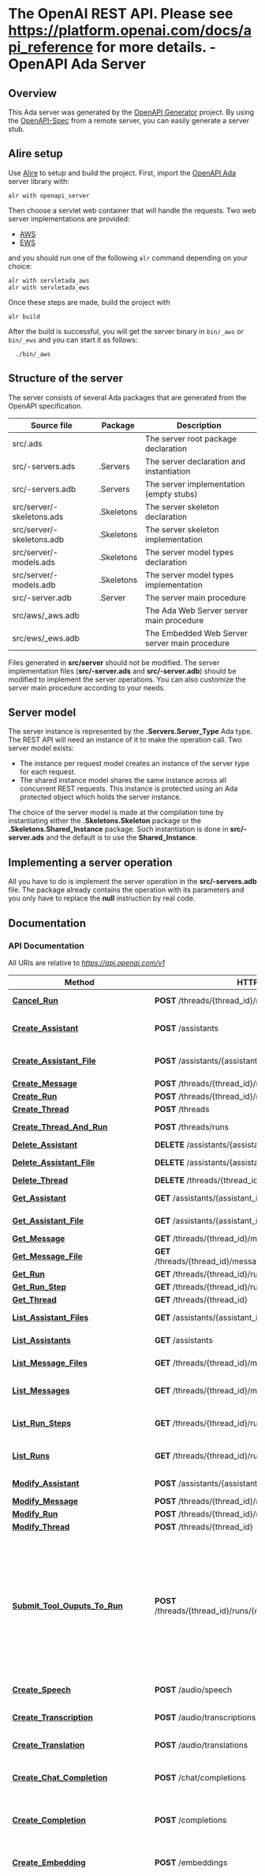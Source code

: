 # The OpenAI REST API. Please see https://platform.openai.com/docs/api_reference for more details. - OpenAPI Ada Server

## Overview

This Ada server was generated by the [OpenAPI Generator](https://openapi-generator.tech) project.
By using the [OpenAPI-Spec](https://github.com/OAI/OpenAPI-Specification) from a remote server,
you can easily generate a server stub.

## Alire setup

Use [Alire](https://github.com/alire-project/alire) to setup and build the project.
First, import the [OpenAPI Ada](https://gitlab.com/stcarrez/openapi-ada) server library with:

```shell
alr with openapi_server
```

Then choose a servlet web container that will handle the requests.
Two web server implementations are provided:

* [AWS](https://github.com/AdaCore/aws)
* [EWS](https://github.com/simonjwright/ews)

and you should run one of the following `alr` command depending on your choice:

```
alr with servletada_aws
alr with servletada_ews
```

Once these steps are made, build the project with

```
alr build
```

After the build is successful, you will get the server binary
in `bin/_aws` or `bin/_ews` and you can start it as follows:

```shell
  ./bin/_aws
```

## Structure of the server

The server consists of several Ada packages that are generated from
the OpenAPI specification.

Source file | Package | Description
------------ | ------------- | -------------
src/.ads||The server root package declaration
src/-servers.ads|.Servers|The server declaration and instantiation
src/-servers.adb|.Servers|The server implementation (empty stubs)
src/server/-skeletons.ads|.Skeletons|The server skeleton declaration
src/server/-skeletons.adb|.Skeletons|The server skeleton implementation
src/server/-models.ads|.Skeletons|The server model types declaration
src/server/-models.adb|.Skeletons|The server model types implementation
src/-server.adb|.Server|The server main procedure
src/aws/_aws.adb||The Ada Web Server server main procedure
src/ews/_ews.adb||The Embedded Web Server server main procedure

Files generated in **src/server** should not be modified.  The server implementation
files (**src/-server.ads** and **src/-server.adb**) should
be modified to implement the server operations.  You can also customize the server
main procedure according to your needs.

## Server model

The server instance is represented by the **.Servers.Server_Type** Ada type.
The REST API will need an instance of it to make the operation call.  Two server model
exists:

- The instance per request model creates an instance of the server type for each request.
- The shared instance model shares the same instance across all concurrent REST requests.  This instance is protected using an Ada protected object which holds the server instance.

The choice of the server model is made at the compilation time by instantiating either
the **.Skeletons.Skeleton** package or the **.Skeletons.Shared_Instance**
package.  Such instantiation is done in **src/-server.ads** and the default
is to use the **Shared_Instance**.

## Implementing a server operation

All you have to do is implement the server operation in the **src/-servers.adb** file.
The package already contains the operation with its parameters and you only have to replace
the **null** instruction by real code.

## Documentation

### API Documentation

All URIs are relative to *https://api.openai.com/v1*

Method | HTTP request | Description
------------- | ------------- | -------------
[**Cancel_Run**](AssistantsApi.md#Cancel_Run) | **POST** /threads/{thread_id}/runs/{run_id}/cancel | Cancels a run that is `in_progress`.
[**Create_Assistant**](AssistantsApi.md#Create_Assistant) | **POST** /assistants | Create an assistant with a model and instructions.
[**Create_Assistant_File**](AssistantsApi.md#Create_Assistant_File) | **POST** /assistants/{assistant_id}/files | Create an assistant file by attaching a [File](/docs/api_reference/files) to an [assistant](/docs/api_reference/assistants).
[**Create_Message**](AssistantsApi.md#Create_Message) | **POST** /threads/{thread_id}/messages | Create a message.
[**Create_Run**](AssistantsApi.md#Create_Run) | **POST** /threads/{thread_id}/runs | Create a run.
[**Create_Thread**](AssistantsApi.md#Create_Thread) | **POST** /threads | Create a thread.
[**Create_Thread_And_Run**](AssistantsApi.md#Create_Thread_And_Run) | **POST** /threads/runs | Create a thread and run it in one request.
[**Delete_Assistant**](AssistantsApi.md#Delete_Assistant) | **DELETE** /assistants/{assistant_id} | Delete an assistant.
[**Delete_Assistant_File**](AssistantsApi.md#Delete_Assistant_File) | **DELETE** /assistants/{assistant_id}/files/{file_id} | Delete an assistant file.
[**Delete_Thread**](AssistantsApi.md#Delete_Thread) | **DELETE** /threads/{thread_id} | Delete a thread.
[**Get_Assistant**](AssistantsApi.md#Get_Assistant) | **GET** /assistants/{assistant_id} | Retrieves an assistant.
[**Get_Assistant_File**](AssistantsApi.md#Get_Assistant_File) | **GET** /assistants/{assistant_id}/files/{file_id} | Retrieves an AssistantFile.
[**Get_Message**](AssistantsApi.md#Get_Message) | **GET** /threads/{thread_id}/messages/{message_id} | Retrieve a message.
[**Get_Message_File**](AssistantsApi.md#Get_Message_File) | **GET** /threads/{thread_id}/messages/{message_id}/files/{file_id} | Retrieves a message file.
[**Get_Run**](AssistantsApi.md#Get_Run) | **GET** /threads/{thread_id}/runs/{run_id} | Retrieves a run.
[**Get_Run_Step**](AssistantsApi.md#Get_Run_Step) | **GET** /threads/{thread_id}/runs/{run_id}/steps/{step_id} | Retrieves a run step.
[**Get_Thread**](AssistantsApi.md#Get_Thread) | **GET** /threads/{thread_id} | Retrieves a thread.
[**List_Assistant_Files**](AssistantsApi.md#List_Assistant_Files) | **GET** /assistants/{assistant_id}/files | Returns a list of assistant files.
[**List_Assistants**](AssistantsApi.md#List_Assistants) | **GET** /assistants | Returns a list of assistants.
[**List_Message_Files**](AssistantsApi.md#List_Message_Files) | **GET** /threads/{thread_id}/messages/{message_id}/files | Returns a list of message files.
[**List_Messages**](AssistantsApi.md#List_Messages) | **GET** /threads/{thread_id}/messages | Returns a list of messages for a given thread.
[**List_Run_Steps**](AssistantsApi.md#List_Run_Steps) | **GET** /threads/{thread_id}/runs/{run_id}/steps | Returns a list of run steps belonging to a run.
[**List_Runs**](AssistantsApi.md#List_Runs) | **GET** /threads/{thread_id}/runs | Returns a list of runs belonging to a thread.
[**Modify_Assistant**](AssistantsApi.md#Modify_Assistant) | **POST** /assistants/{assistant_id} | Modifies an assistant.
[**Modify_Message**](AssistantsApi.md#Modify_Message) | **POST** /threads/{thread_id}/messages/{message_id} | Modifies a message.
[**Modify_Run**](AssistantsApi.md#Modify_Run) | **POST** /threads/{thread_id}/runs/{run_id} | Modifies a run.
[**Modify_Thread**](AssistantsApi.md#Modify_Thread) | **POST** /threads/{thread_id} | Modifies a thread.
[**Submit_Tool_Ouputs_To_Run**](AssistantsApi.md#Submit_Tool_Ouputs_To_Run) | **POST** /threads/{thread_id}/runs/{run_id}/submit_tool_outputs | When a run has the `status: \"requires_action\"` and `required_action.type` is `submit_tool_outputs`, this endpoint can be used to submit the outputs from the tool calls once they're all completed. All outputs must be submitted in a single request.
[**Create_Speech**](AudioApi.md#Create_Speech) | **POST** /audio/speech | Generates audio from the input text.
[**Create_Transcription**](AudioApi.md#Create_Transcription) | **POST** /audio/transcriptions | Transcribes audio into the input language.
[**Create_Translation**](AudioApi.md#Create_Translation) | **POST** /audio/translations | Translates audio into English.
[**Create_Chat_Completion**](ChatApi.md#Create_Chat_Completion) | **POST** /chat/completions | Creates a model response for the given chat conversation.
[**Create_Completion**](CompletionsApi.md#Create_Completion) | **POST** /completions | Creates a completion for the provided prompt and parameters.
[**Create_Embedding**](EmbeddingsApi.md#Create_Embedding) | **POST** /embeddings | Creates an embedding vector representing the input text.
[**Create_File**](FilesApi.md#Create_File) | **POST** /files | Upload a file that can be used across various endpoints. The size of all the files uploaded by one organization can be up to 100 GB.  The size of individual files can be a maximum of 512 MB or 2 million tokens for Assistants. See the [Assistants Tools guide](/docs/assistants/tools) to learn more about the types of files supported. The Fine_tuning API only supports `.jsonl` files.  Please [contact us](https://help.openai.com/) if you need to increase these storage limits.
[**Delete_File**](FilesApi.md#Delete_File) | **DELETE** /files/{file_id} | Delete a file.
[**Download_File**](FilesApi.md#Download_File) | **GET** /files/{file_id}/content | Returns the contents of the specified file.
[**List_Files**](FilesApi.md#List_Files) | **GET** /files | Returns a list of files that belong to the user's organization.
[**Retrieve_File**](FilesApi.md#Retrieve_File) | **GET** /files/{file_id} | Returns information about a specific file.
[**Cancel_Fine_Tuning_Job**](FineTuningApi.md#Cancel_Fine_Tuning_Job) | **POST** /fine_tuning/jobs/{fine_tuning_job_id}/cancel | Immediately cancel a fine_tune job.
[**Create_Fine_Tuning_Job**](FineTuningApi.md#Create_Fine_Tuning_Job) | **POST** /fine_tuning/jobs | Creates a fine_tuning job which begins the process of creating a new model from a given dataset.  Response includes details of the enqueued job including job status and the name of the fine_tuned models once complete.  [Learn more about fine_tuning](/docs/guides/fine_tuning)
[**List_Fine_Tuning_Events**](FineTuningApi.md#List_Fine_Tuning_Events) | **GET** /fine_tuning/jobs/{fine_tuning_job_id}/events | Get status updates for a fine_tuning job.
[**List_Fine_Tuning_Job_Checkpoints**](FineTuningApi.md#List_Fine_Tuning_Job_Checkpoints) | **GET** /fine_tuning/jobs/{fine_tuning_job_id}/checkpoints | List checkpoints for a fine_tuning job.
[**List_Paginated_Fine_Tuning_Jobs**](FineTuningApi.md#List_Paginated_Fine_Tuning_Jobs) | **GET** /fine_tuning/jobs | List your organization's fine_tuning jobs
[**Retrieve_Fine_Tuning_Job**](FineTuningApi.md#Retrieve_Fine_Tuning_Job) | **GET** /fine_tuning/jobs/{fine_tuning_job_id} | Get info about a fine_tuning job.  [Learn more about fine_tuning](/docs/guides/fine_tuning)
[**Create_Image**](ImagesApi.md#Create_Image) | **POST** /images/generations | Creates an image given a prompt.
[**Create_Image_Edit**](ImagesApi.md#Create_Image_Edit) | **POST** /images/edits | Creates an edited or extended image given an original image and a prompt.
[**Create_Image_Variation**](ImagesApi.md#Create_Image_Variation) | **POST** /images/variations | Creates a variation of a given image.
[**Delete_Model**](ModelsApi.md#Delete_Model) | **DELETE** /models/{model} | Delete a fine_tuned model. You must have the Owner role in your organization to delete a model.
[**List_Models**](ModelsApi.md#List_Models) | **GET** /models | Lists the currently available models, and provides basic information about each one such as the owner and availability.
[**Retrieve_Model**](ModelsApi.md#Retrieve_Model) | **GET** /models/{model} | Retrieves a model instance, providing basic information about the model such as the owner and permissioning.
[**Create_Moderation**](ModerationsApi.md#Create_Moderation) | **POST** /moderations | Classifies if text is potentially harmful.


### Models

 - [.Models.AssistantFileObject_Type](AssistantFileObject_Type.md)
 - [.Models.AssistantObjectToolsInner_Type](AssistantObjectToolsInner_Type.md)
 - [.Models.AssistantObject_Type](AssistantObject_Type.md)
 - [.Models.AssistantStreamEvent_Type](AssistantStreamEvent_Type.md)
 - [.Models.AssistantToolsCode_Type](AssistantToolsCode_Type.md)
 - [.Models.AssistantToolsFunction_Type](AssistantToolsFunction_Type.md)
 - [.Models.AssistantToolsRetrieval_Type](AssistantToolsRetrieval_Type.md)
 - [.Models.AssistantsApiNamedToolChoice_Type](AssistantsApiNamedToolChoice_Type.md)
 - [.Models.AssistantsApiResponseFormatOption_Type](AssistantsApiResponseFormatOption_Type.md)
 - [.Models.AssistantsApiResponseFormat_Type](AssistantsApiResponseFormat_Type.md)
 - [.Models.AssistantsApiToolChoiceOption_Type](AssistantsApiToolChoiceOption_Type.md)
 - [.Models.ChatCompletionFunctionCallOption_Type](ChatCompletionFunctionCallOption_Type.md)
 - [.Models.ChatCompletionFunctions_Type](ChatCompletionFunctions_Type.md)
 - [.Models.ChatCompletionMessageToolCallChunkFunction_Type](ChatCompletionMessageToolCallChunkFunction_Type.md)
 - [.Models.ChatCompletionMessageToolCallChunk_Type](ChatCompletionMessageToolCallChunk_Type.md)
 - [.Models.ChatCompletionMessageToolCallFunction_Type](ChatCompletionMessageToolCallFunction_Type.md)
 - [.Models.ChatCompletionMessageToolCall_Type](ChatCompletionMessageToolCall_Type.md)
 - [.Models.ChatCompletionNamedToolChoiceFunction_Type](ChatCompletionNamedToolChoiceFunction_Type.md)
 - [.Models.ChatCompletionNamedToolChoice_Type](ChatCompletionNamedToolChoice_Type.md)
 - [.Models.ChatCompletionRequestAssistantMessageFunctionCall_Type](ChatCompletionRequestAssistantMessageFunctionCall_Type.md)
 - [.Models.ChatCompletionRequestAssistantMessage_Type](ChatCompletionRequestAssistantMessage_Type.md)
 - [.Models.ChatCompletionRequestFunctionMessage_Type](ChatCompletionRequestFunctionMessage_Type.md)
 - [.Models.ChatCompletionRequestMessageContentPartImageImageUrl_Type](ChatCompletionRequestMessageContentPartImageImageUrl_Type.md)
 - [.Models.ChatCompletionRequestMessageContentPartImage_Type](ChatCompletionRequestMessageContentPartImage_Type.md)
 - [.Models.ChatCompletionRequestMessageContentPartText_Type](ChatCompletionRequestMessageContentPartText_Type.md)
 - [.Models.ChatCompletionRequestMessageContentPart_Type](ChatCompletionRequestMessageContentPart_Type.md)
 - [.Models.ChatCompletionRequestMessage_Type](ChatCompletionRequestMessage_Type.md)
 - [.Models.ChatCompletionRequestSystemMessage_Type](ChatCompletionRequestSystemMessage_Type.md)
 - [.Models.ChatCompletionRequestToolMessage_Type](ChatCompletionRequestToolMessage_Type.md)
 - [.Models.ChatCompletionRequestUserMessageContent_Type](ChatCompletionRequestUserMessageContent_Type.md)
 - [.Models.ChatCompletionRequestUserMessage_Type](ChatCompletionRequestUserMessage_Type.md)
 - [.Models.ChatCompletionResponseMessage_Type](ChatCompletionResponseMessage_Type.md)
 - [.Models.ChatCompletionRole_Type](ChatCompletionRole_Type.md)
 - [.Models.ChatCompletionStreamResponseDeltaFunctionCall_Type](ChatCompletionStreamResponseDeltaFunctionCall_Type.md)
 - [.Models.ChatCompletionStreamResponseDelta_Type](ChatCompletionStreamResponseDelta_Type.md)
 - [.Models.ChatCompletionTokenLogprobTopLogprobsInner_Type](ChatCompletionTokenLogprobTopLogprobsInner_Type.md)
 - [.Models.ChatCompletionTokenLogprob_Type](ChatCompletionTokenLogprob_Type.md)
 - [.Models.ChatCompletionToolChoiceOption_Type](ChatCompletionToolChoiceOption_Type.md)
 - [.Models.ChatCompletionTool_Type](ChatCompletionTool_Type.md)
 - [.Models.CompletionUsage_Type](CompletionUsage_Type.md)
 - [.Models.CreateAssistantFileRequest_Type](CreateAssistantFileRequest_Type.md)
 - [.Models.CreateAssistantRequestModel_Type](CreateAssistantRequestModel_Type.md)
 - [.Models.CreateAssistantRequest_Type](CreateAssistantRequest_Type.md)
 - [.Models.CreateChatCompletionFunctionResponseChoicesInner_Type](CreateChatCompletionFunctionResponseChoicesInner_Type.md)
 - [.Models.CreateChatCompletionFunctionResponse_Type](CreateChatCompletionFunctionResponse_Type.md)
 - [.Models.CreateChatCompletionRequestFunctionCall_Type](CreateChatCompletionRequestFunctionCall_Type.md)
 - [.Models.CreateChatCompletionRequestModel_Type](CreateChatCompletionRequestModel_Type.md)
 - [.Models.CreateChatCompletionRequestResponseFormat_Type](CreateChatCompletionRequestResponseFormat_Type.md)
 - [.Models.CreateChatCompletionRequestStop_Type](CreateChatCompletionRequestStop_Type.md)
 - [.Models.CreateChatCompletionRequest_Type](CreateChatCompletionRequest_Type.md)
 - [.Models.CreateChatCompletionResponseChoicesInnerLogprobs_Type](CreateChatCompletionResponseChoicesInnerLogprobs_Type.md)
 - [.Models.CreateChatCompletionResponseChoicesInner_Type](CreateChatCompletionResponseChoicesInner_Type.md)
 - [.Models.CreateChatCompletionResponse_Type](CreateChatCompletionResponse_Type.md)
 - [.Models.CreateChatCompletionStreamResponseChoicesInner_Type](CreateChatCompletionStreamResponseChoicesInner_Type.md)
 - [.Models.CreateChatCompletionStreamResponse_Type](CreateChatCompletionStreamResponse_Type.md)
 - [.Models.CreateCompletionRequestModel_Type](CreateCompletionRequestModel_Type.md)
 - [.Models.CreateCompletionRequestPrompt_Type](CreateCompletionRequestPrompt_Type.md)
 - [.Models.CreateCompletionRequestStop_Type](CreateCompletionRequestStop_Type.md)
 - [.Models.CreateCompletionRequest_Type](CreateCompletionRequest_Type.md)
 - [.Models.CreateCompletionResponseChoicesInnerLogprobs_Type](CreateCompletionResponseChoicesInnerLogprobs_Type.md)
 - [.Models.CreateCompletionResponseChoicesInner_Type](CreateCompletionResponseChoicesInner_Type.md)
 - [.Models.CreateCompletionResponse_Type](CreateCompletionResponse_Type.md)
 - [.Models.CreateEmbeddingRequestInput_Type](CreateEmbeddingRequestInput_Type.md)
 - [.Models.CreateEmbeddingRequestModel_Type](CreateEmbeddingRequestModel_Type.md)
 - [.Models.CreateEmbeddingRequest_Type](CreateEmbeddingRequest_Type.md)
 - [.Models.CreateEmbeddingResponseUsage_Type](CreateEmbeddingResponseUsage_Type.md)
 - [.Models.CreateEmbeddingResponse_Type](CreateEmbeddingResponse_Type.md)
 - [.Models.CreateFineTuningJobRequestHyperparametersBatchSize_Type](CreateFineTuningJobRequestHyperparametersBatchSize_Type.md)
 - [.Models.CreateFineTuningJobRequestHyperparametersLearningRateMultiplier_Type](CreateFineTuningJobRequestHyperparametersLearningRateMultiplier_Type.md)
 - [.Models.CreateFineTuningJobRequestHyperparametersNEpochs_Type](CreateFineTuningJobRequestHyperparametersNEpochs_Type.md)
 - [.Models.CreateFineTuningJobRequestHyperparameters_Type](CreateFineTuningJobRequestHyperparameters_Type.md)
 - [.Models.CreateFineTuningJobRequestIntegrationsInnerType_Type](CreateFineTuningJobRequestIntegrationsInnerType_Type.md)
 - [.Models.CreateFineTuningJobRequestIntegrationsInnerWandb_Type](CreateFineTuningJobRequestIntegrationsInnerWandb_Type.md)
 - [.Models.CreateFineTuningJobRequestIntegrationsInner_Type](CreateFineTuningJobRequestIntegrationsInner_Type.md)
 - [.Models.CreateFineTuningJobRequestModel_Type](CreateFineTuningJobRequestModel_Type.md)
 - [.Models.CreateFineTuningJobRequest_Type](CreateFineTuningJobRequest_Type.md)
 - [.Models.CreateImageEditRequestModel_Type](CreateImageEditRequestModel_Type.md)
 - [.Models.CreateImageRequestModel_Type](CreateImageRequestModel_Type.md)
 - [.Models.CreateImageRequest_Type](CreateImageRequest_Type.md)
 - [.Models.CreateMessageRequest_Type](CreateMessageRequest_Type.md)
 - [.Models.CreateModerationRequestInput_Type](CreateModerationRequestInput_Type.md)
 - [.Models.CreateModerationRequestModel_Type](CreateModerationRequestModel_Type.md)
 - [.Models.CreateModerationRequest_Type](CreateModerationRequest_Type.md)
 - [.Models.CreateModerationResponseResultsInnerCategories_Type](CreateModerationResponseResultsInnerCategories_Type.md)
 - [.Models.CreateModerationResponseResultsInnerCategoryScores_Type](CreateModerationResponseResultsInnerCategoryScores_Type.md)
 - [.Models.CreateModerationResponseResultsInner_Type](CreateModerationResponseResultsInner_Type.md)
 - [.Models.CreateModerationResponse_Type](CreateModerationResponse_Type.md)
 - [.Models.CreateRunRequestModel_Type](CreateRunRequestModel_Type.md)
 - [.Models.CreateRunRequest_Type](CreateRunRequest_Type.md)
 - [.Models.CreateSpeechRequestModel_Type](CreateSpeechRequestModel_Type.md)
 - [.Models.CreateSpeechRequest_Type](CreateSpeechRequest_Type.md)
 - [.Models.CreateThreadAndRunRequestToolsInner_Type](CreateThreadAndRunRequestToolsInner_Type.md)
 - [.Models.CreateThreadAndRunRequest_Type](CreateThreadAndRunRequest_Type.md)
 - [.Models.CreateThreadRequest_Type](CreateThreadRequest_Type.md)
 - [.Models.CreateTranscription200Response_Type](CreateTranscription200Response_Type.md)
 - [.Models.CreateTranscriptionRequestModel_Type](CreateTranscriptionRequestModel_Type.md)
 - [.Models.CreateTranscriptionResponseJson_Type](CreateTranscriptionResponseJson_Type.md)
 - [.Models.CreateTranscriptionResponseVerboseJson_Type](CreateTranscriptionResponseVerboseJson_Type.md)
 - [.Models.CreateTranslation200Response_Type](CreateTranslation200Response_Type.md)
 - [.Models.CreateTranslationResponseJson_Type](CreateTranslationResponseJson_Type.md)
 - [.Models.CreateTranslationResponseVerboseJson_Type](CreateTranslationResponseVerboseJson_Type.md)
 - [.Models.DeleteAssistantFileResponse_Type](DeleteAssistantFileResponse_Type.md)
 - [.Models.DeleteAssistantResponse_Type](DeleteAssistantResponse_Type.md)
 - [.Models.DeleteFileResponse_Type](DeleteFileResponse_Type.md)
 - [.Models.DeleteMessageResponse_Type](DeleteMessageResponse_Type.md)
 - [.Models.DeleteModelResponse_Type](DeleteModelResponse_Type.md)
 - [.Models.DeleteThreadResponse_Type](DeleteThreadResponse_Type.md)
 - [.Models.DoneEvent_Type](DoneEvent_Type.md)
 - [.Models.Embedding_Type](Embedding_Type.md)
 - [.Models.ErrorEvent_Type](ErrorEvent_Type.md)
 - [.Models.ErrorResponse_Type](ErrorResponse_Type.md)
 - [.Models.Error_Type](Error_Type.md)
 - [.Models.FineTuningIntegration_Type](FineTuningIntegration_Type.md)
 - [.Models.FineTuningJobCheckpointMetrics_Type](FineTuningJobCheckpointMetrics_Type.md)
 - [.Models.FineTuningJobCheckpoint_Type](FineTuningJobCheckpoint_Type.md)
 - [.Models.FineTuningJobError_Type](FineTuningJobError_Type.md)
 - [.Models.FineTuningJobEvent_Type](FineTuningJobEvent_Type.md)
 - [.Models.FineTuningJobHyperparametersNEpochs_Type](FineTuningJobHyperparametersNEpochs_Type.md)
 - [.Models.FineTuningJobHyperparameters_Type](FineTuningJobHyperparameters_Type.md)
 - [.Models.FineTuningJobIntegrationsInner_Type](FineTuningJobIntegrationsInner_Type.md)
 - [.Models.FineTuningJob_Type](FineTuningJob_Type.md)
 - [.Models.FunctionObject_Type](FunctionObject_Type.md)
 - [.Models.Image_Type](Image_Type.md)
 - [.Models.ImagesResponse_Type](ImagesResponse_Type.md)
 - [.Models.ListAssistantFilesResponse_Type](ListAssistantFilesResponse_Type.md)
 - [.Models.ListAssistantsResponse_Type](ListAssistantsResponse_Type.md)
 - [.Models.ListFilesResponse_Type](ListFilesResponse_Type.md)
 - [.Models.ListFineTuningJobCheckpointsResponse_Type](ListFineTuningJobCheckpointsResponse_Type.md)
 - [.Models.ListFineTuningJobEventsResponse_Type](ListFineTuningJobEventsResponse_Type.md)
 - [.Models.ListMessageFilesResponse_Type](ListMessageFilesResponse_Type.md)
 - [.Models.ListMessagesResponse_Type](ListMessagesResponse_Type.md)
 - [.Models.ListModelsResponse_Type](ListModelsResponse_Type.md)
 - [.Models.ListPaginatedFineTuningJobsResponse_Type](ListPaginatedFineTuningJobsResponse_Type.md)
 - [.Models.ListRunStepsResponse_Type](ListRunStepsResponse_Type.md)
 - [.Models.ListRunsResponse_Type](ListRunsResponse_Type.md)
 - [.Models.ListThreadsResponse_Type](ListThreadsResponse_Type.md)
 - [.Models.MessageContentImageFileObjectImageFile_Type](MessageContentImageFileObjectImageFile_Type.md)
 - [.Models.MessageContentImageFileObject_Type](MessageContentImageFileObject_Type.md)
 - [.Models.MessageContentTextAnnotationsFileCitationObjectFileCitation_Type](MessageContentTextAnnotationsFileCitationObjectFileCitation_Type.md)
 - [.Models.MessageContentTextAnnotationsFileCitationObject_Type](MessageContentTextAnnotationsFileCitationObject_Type.md)
 - [.Models.MessageContentTextAnnotationsFilePathObjectFilePath_Type](MessageContentTextAnnotationsFilePathObjectFilePath_Type.md)
 - [.Models.MessageContentTextAnnotationsFilePathObject_Type](MessageContentTextAnnotationsFilePathObject_Type.md)
 - [.Models.MessageContentTextObjectTextAnnotationsInner_Type](MessageContentTextObjectTextAnnotationsInner_Type.md)
 - [.Models.MessageContentTextObjectText_Type](MessageContentTextObjectText_Type.md)
 - [.Models.MessageContentTextObject_Type](MessageContentTextObject_Type.md)
 - [.Models.MessageDeltaContentImageFileObjectImageFile_Type](MessageDeltaContentImageFileObjectImageFile_Type.md)
 - [.Models.MessageDeltaContentImageFileObject_Type](MessageDeltaContentImageFileObject_Type.md)
 - [.Models.MessageDeltaContentTextAnnotationsFileCitationObjectFileCitation_Type](MessageDeltaContentTextAnnotationsFileCitationObjectFileCitation_Type.md)
 - [.Models.MessageDeltaContentTextAnnotationsFileCitationObject_Type](MessageDeltaContentTextAnnotationsFileCitationObject_Type.md)
 - [.Models.MessageDeltaContentTextAnnotationsFilePathObjectFilePath_Type](MessageDeltaContentTextAnnotationsFilePathObjectFilePath_Type.md)
 - [.Models.MessageDeltaContentTextAnnotationsFilePathObject_Type](MessageDeltaContentTextAnnotationsFilePathObject_Type.md)
 - [.Models.MessageDeltaContentTextObjectTextAnnotationsInner_Type](MessageDeltaContentTextObjectTextAnnotationsInner_Type.md)
 - [.Models.MessageDeltaContentTextObjectText_Type](MessageDeltaContentTextObjectText_Type.md)
 - [.Models.MessageDeltaContentTextObject_Type](MessageDeltaContentTextObject_Type.md)
 - [.Models.MessageDeltaObjectDeltaContentInner_Type](MessageDeltaObjectDeltaContentInner_Type.md)
 - [.Models.MessageDeltaObjectDelta_Type](MessageDeltaObjectDelta_Type.md)
 - [.Models.MessageDeltaObject_Type](MessageDeltaObject_Type.md)
 - [.Models.MessageFileObject_Type](MessageFileObject_Type.md)
 - [.Models.MessageObjectContentInner_Type](MessageObjectContentInner_Type.md)
 - [.Models.MessageObjectIncompleteDetails_Type](MessageObjectIncompleteDetails_Type.md)
 - [.Models.MessageObject_Type](MessageObject_Type.md)
 - [.Models.MessageStreamEventOneOf1_Type](MessageStreamEventOneOf1_Type.md)
 - [.Models.MessageStreamEventOneOf2_Type](MessageStreamEventOneOf2_Type.md)
 - [.Models.MessageStreamEventOneOf3_Type](MessageStreamEventOneOf3_Type.md)
 - [.Models.MessageStreamEventOneOf4_Type](MessageStreamEventOneOf4_Type.md)
 - [.Models.MessageStreamEventOneOf_Type](MessageStreamEventOneOf_Type.md)
 - [.Models.MessageStreamEvent_Type](MessageStreamEvent_Type.md)
 - [.Models.Model_Type](Model_Type.md)
 - [.Models.ModifyAssistantRequest_Type](ModifyAssistantRequest_Type.md)
 - [.Models.ModifyMessageRequest_Type](ModifyMessageRequest_Type.md)
 - [.Models.ModifyRunRequest_Type](ModifyRunRequest_Type.md)
 - [.Models.ModifyThreadRequest_Type](ModifyThreadRequest_Type.md)
 - [.Models.OpenAIFile_Type](OpenAIFile_Type.md)
 - [.Models.RunCompletionUsage_Type](RunCompletionUsage_Type.md)
 - [.Models.RunObjectIncompleteDetails_Type](RunObjectIncompleteDetails_Type.md)
 - [.Models.RunObjectLastError_Type](RunObjectLastError_Type.md)
 - [.Models.RunObjectRequiredActionSubmitToolOutputs_Type](RunObjectRequiredActionSubmitToolOutputs_Type.md)
 - [.Models.RunObjectRequiredAction_Type](RunObjectRequiredAction_Type.md)
 - [.Models.RunObject_Type](RunObject_Type.md)
 - [.Models.RunStepCompletionUsage_Type](RunStepCompletionUsage_Type.md)
 - [.Models.RunStepDeltaObjectDeltaStepDetails_Type](RunStepDeltaObjectDeltaStepDetails_Type.md)
 - [.Models.RunStepDeltaObjectDelta_Type](RunStepDeltaObjectDelta_Type.md)
 - [.Models.RunStepDeltaObject_Type](RunStepDeltaObject_Type.md)
 - [.Models.RunStepDeltaStepDetailsMessageCreationObjectMessageCreation_Type](RunStepDeltaStepDetailsMessageCreationObjectMessageCreation_Type.md)
 - [.Models.RunStepDeltaStepDetailsMessageCreationObject_Type](RunStepDeltaStepDetailsMessageCreationObject_Type.md)
 - [.Models.RunStepDeltaStepDetailsToolCallsCodeObjectCodeInterpreterOutputsInner_Type](RunStepDeltaStepDetailsToolCallsCodeObjectCodeInterpreterOutputsInner_Type.md)
 - [.Models.RunStepDeltaStepDetailsToolCallsCodeObjectCodeInterpreter_Type](RunStepDeltaStepDetailsToolCallsCodeObjectCodeInterpreter_Type.md)
 - [.Models.RunStepDeltaStepDetailsToolCallsCodeObject_Type](RunStepDeltaStepDetailsToolCallsCodeObject_Type.md)
 - [.Models.RunStepDeltaStepDetailsToolCallsCodeOutputImageObjectImage_Type](RunStepDeltaStepDetailsToolCallsCodeOutputImageObjectImage_Type.md)
 - [.Models.RunStepDeltaStepDetailsToolCallsCodeOutputImageObject_Type](RunStepDeltaStepDetailsToolCallsCodeOutputImageObject_Type.md)
 - [.Models.RunStepDeltaStepDetailsToolCallsCodeOutputLogsObject_Type](RunStepDeltaStepDetailsToolCallsCodeOutputLogsObject_Type.md)
 - [.Models.RunStepDeltaStepDetailsToolCallsFunctionObjectFunction_Type](RunStepDeltaStepDetailsToolCallsFunctionObjectFunction_Type.md)
 - [.Models.RunStepDeltaStepDetailsToolCallsFunctionObject_Type](RunStepDeltaStepDetailsToolCallsFunctionObject_Type.md)
 - [.Models.RunStepDeltaStepDetailsToolCallsObjectToolCallsInner_Type](RunStepDeltaStepDetailsToolCallsObjectToolCallsInner_Type.md)
 - [.Models.RunStepDeltaStepDetailsToolCallsObject_Type](RunStepDeltaStepDetailsToolCallsObject_Type.md)
 - [.Models.RunStepDeltaStepDetailsToolCallsRetrievalObject_Type](RunStepDeltaStepDetailsToolCallsRetrievalObject_Type.md)
 - [.Models.RunStepDetailsMessageCreationObjectMessageCreation_Type](RunStepDetailsMessageCreationObjectMessageCreation_Type.md)
 - [.Models.RunStepDetailsMessageCreationObject_Type](RunStepDetailsMessageCreationObject_Type.md)
 - [.Models.RunStepDetailsToolCallsCodeObjectCodeInterpreterOutputsInner_Type](RunStepDetailsToolCallsCodeObjectCodeInterpreterOutputsInner_Type.md)
 - [.Models.RunStepDetailsToolCallsCodeObjectCodeInterpreter_Type](RunStepDetailsToolCallsCodeObjectCodeInterpreter_Type.md)
 - [.Models.RunStepDetailsToolCallsCodeObject_Type](RunStepDetailsToolCallsCodeObject_Type.md)
 - [.Models.RunStepDetailsToolCallsCodeOutputImageObjectImage_Type](RunStepDetailsToolCallsCodeOutputImageObjectImage_Type.md)
 - [.Models.RunStepDetailsToolCallsCodeOutputImageObject_Type](RunStepDetailsToolCallsCodeOutputImageObject_Type.md)
 - [.Models.RunStepDetailsToolCallsCodeOutputLogsObject_Type](RunStepDetailsToolCallsCodeOutputLogsObject_Type.md)
 - [.Models.RunStepDetailsToolCallsFunctionObjectFunction_Type](RunStepDetailsToolCallsFunctionObjectFunction_Type.md)
 - [.Models.RunStepDetailsToolCallsFunctionObject_Type](RunStepDetailsToolCallsFunctionObject_Type.md)
 - [.Models.RunStepDetailsToolCallsObjectToolCallsInner_Type](RunStepDetailsToolCallsObjectToolCallsInner_Type.md)
 - [.Models.RunStepDetailsToolCallsObject_Type](RunStepDetailsToolCallsObject_Type.md)
 - [.Models.RunStepDetailsToolCallsRetrievalObject_Type](RunStepDetailsToolCallsRetrievalObject_Type.md)
 - [.Models.RunStepObjectLastError_Type](RunStepObjectLastError_Type.md)
 - [.Models.RunStepObjectStepDetails_Type](RunStepObjectStepDetails_Type.md)
 - [.Models.RunStepObject_Type](RunStepObject_Type.md)
 - [.Models.RunStepStreamEventOneOf1_Type](RunStepStreamEventOneOf1_Type.md)
 - [.Models.RunStepStreamEventOneOf2_Type](RunStepStreamEventOneOf2_Type.md)
 - [.Models.RunStepStreamEventOneOf3_Type](RunStepStreamEventOneOf3_Type.md)
 - [.Models.RunStepStreamEventOneOf4_Type](RunStepStreamEventOneOf4_Type.md)
 - [.Models.RunStepStreamEventOneOf5_Type](RunStepStreamEventOneOf5_Type.md)
 - [.Models.RunStepStreamEventOneOf6_Type](RunStepStreamEventOneOf6_Type.md)
 - [.Models.RunStepStreamEventOneOf_Type](RunStepStreamEventOneOf_Type.md)
 - [.Models.RunStepStreamEvent_Type](RunStepStreamEvent_Type.md)
 - [.Models.RunStreamEventOneOf1_Type](RunStreamEventOneOf1_Type.md)
 - [.Models.RunStreamEventOneOf2_Type](RunStreamEventOneOf2_Type.md)
 - [.Models.RunStreamEventOneOf3_Type](RunStreamEventOneOf3_Type.md)
 - [.Models.RunStreamEventOneOf4_Type](RunStreamEventOneOf4_Type.md)
 - [.Models.RunStreamEventOneOf5_Type](RunStreamEventOneOf5_Type.md)
 - [.Models.RunStreamEventOneOf6_Type](RunStreamEventOneOf6_Type.md)
 - [.Models.RunStreamEventOneOf7_Type](RunStreamEventOneOf7_Type.md)
 - [.Models.RunStreamEventOneOf8_Type](RunStreamEventOneOf8_Type.md)
 - [.Models.RunStreamEventOneOf_Type](RunStreamEventOneOf_Type.md)
 - [.Models.RunStreamEvent_Type](RunStreamEvent_Type.md)
 - [.Models.RunToolCallObjectFunction_Type](RunToolCallObjectFunction_Type.md)
 - [.Models.RunToolCallObject_Type](RunToolCallObject_Type.md)
 - [.Models.SubmitToolOutputsRunRequestToolOutputsInner_Type](SubmitToolOutputsRunRequestToolOutputsInner_Type.md)
 - [.Models.SubmitToolOutputsRunRequest_Type](SubmitToolOutputsRunRequest_Type.md)
 - [.Models.ThreadObject_Type](ThreadObject_Type.md)
 - [.Models.ThreadStreamEventOneOf_Type](ThreadStreamEventOneOf_Type.md)
 - [.Models.ThreadStreamEvent_Type](ThreadStreamEvent_Type.md)
 - [.Models.TranscriptionSegment_Type](TranscriptionSegment_Type.md)
 - [.Models.TranscriptionWord_Type](TranscriptionWord_Type.md)
 - [.Models.TruncationObject_Type](TruncationObject_Type.md)


### Authorization


## apiKeyAuth


- **Type**: HTTP Bearer Token authentication

